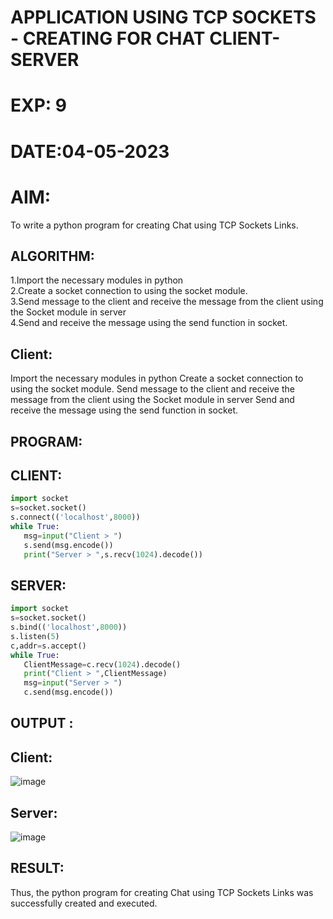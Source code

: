 # APPLICATION USING TCP SOCKETS - CREATING FOR CHAT CLIENT-SERVER
# EXP: 9
# DATE:04-05-2023
# AIM:
To write a python program for creating Chat using TCP Sockets Links.

## ALGORITHM:
1.Import the necessary modules in python <br>
2.Create a socket connection to using the socket module. <br>
3.Send message to the client and receive the message from the client using the Socket module in server <br>
4.Send and receive the message using the send function in socket. <br>
## Client:
Import the necessary modules in python
Create a socket connection to using the socket module.
Send message to the client and receive the message from the client using the Socket module in server
Send and receive the message using the send function in socket.
## PROGRAM:
## CLIENT:
```py
import socket
s=socket.socket()
s.connect(('localhost',8000))
while True:
   msg=input("Client > ")
   s.send(msg.encode())
   print("Server > ",s.recv(1024).decode())
```
## SERVER:
```py
import socket
s=socket.socket()
s.bind(('localhost',8000))
s.listen(5)
c,addr=s.accept()
while True:
   ClientMessage=c.recv(1024).decode()
   print("Client > ",ClientMessage)
   msg=input("Server > ")
   c.send(msg.encode())
```
## OUTPUT :
## Client:
![image](https://github.com/Bhargava-123/EX-9/assets/85554376/c7aadacd-2bbe-4dbb-89d4-47adde25f125)


## Server:
![image](https://github.com/Bhargava-123/EX-9/assets/85554376/3581a70e-ded6-4b63-b648-6769ed32de6d)


## RESULT:
Thus, the python program for creating Chat using TCP Sockets Links was successfully created and executed.
